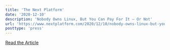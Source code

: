 ```yaml
---
title: 'The Next Platform'
date: '2020-12-10'
description: 'Nobody Owns Linux, But You Can Pay For It – Or Not'
url: 'https://www.nextplatform.com/2020/12/10/nobody-owns-linux-but-you-can-pay-for-it-or-not/'
posttype: 'press'
---
```

[Read the Article](https://www.nextplatform.com/2020/12/10/nobody-owns-linux-but-you-can-pay-for-it-or-not/)